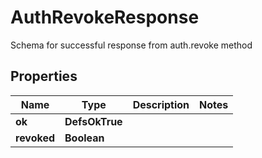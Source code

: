 

# AuthRevokeResponse

Schema for successful response from auth.revoke method

## Properties

| Name | Type | Description | Notes |
|------------ | ------------- | ------------- | -------------|
|**ok** | **DefsOkTrue** |  |  |
|**revoked** | **Boolean** |  |  |



